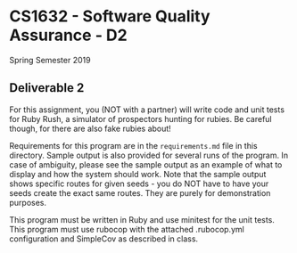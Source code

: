 # CS1632 - Software Quality Assurance - D2
Spring Semester 2019

## Deliverable 2

For this assignment, you (NOT with a partner)  will write code and unit tests for Ruby Rush, a simulator of prospectors hunting for rubies.  Be careful though, for there are also fake rubies about!

Requirements for this program are in the `requirements.md` file in this directory.  Sample output is also provided for several runs of the program.  In case of ambiguity, please see the sample output as an example of what to display and how the system should work.  Note that the sample output shows specific routes for given seeds - you do NOT have to have your seeds create the exact same routes.  They are purely for demonstration purposes.

This program must be written in Ruby and use minitest for the unit tests.  This program must use rubocop with the attached .rubocop.yml configuration and SimpleCov as described in class.
